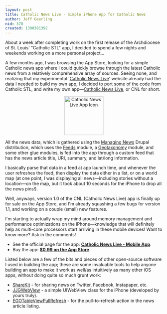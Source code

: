 ```yaml
---
layout: post
title: Catholic News Live - Simple iPhone App for Catholic News
author: Jeff Geerling
nid: 378
created: 1300381392
---
```

<p>About a week after completing work on the first release of the Archdiocese of St. Louis' "Catholic STL" app, I decided to spend a few nights and weekends working on a more personal project...</p><p>A few months ago, I was browsing the App Store, looking for a simple Catholic news app where I could quickly browse through the latest Catholic news from a relatively comprehensive array of sources. Seeing none, and realizing that my experimental '<a href="http://catholicnewslive.com/">Catholic News Live</a>' website already had the data I needed to build my own app, I decided to port some of the code from Catholic STL, and write my own app—<a href="http://catholicnewslive.com/about/mobile-app">Catholic News Live</a>, or CNL for short.</p><p style="text-align: center;"><a href="http://itunes.apple.com/us/app/catholic-news-live/id422525557?mt=8"><img src="http://www.opensourcecatholic.com/sites/opensourcecatholic.com/files/user-uploads/oscatholic/App%20Icon.png" alt="Catholic News Live App Icon" width="125" height="125" /></a></p><!--break--><p>All the news data, which is gathered using the <a href="http://managingnews.com/">Managing News</a> Drupal distribution, which uses the <a href="http://drupal.org/project/feeds">Feeds</a> module, a <a href="http://drupal.org/project/geotaxonomy">Geotaxonomy</a> module, and some other glue modules, is fed into the app through a custom feed that has the news article title, URI, summary, and lat/long information.</p><p>I basically parse that data in a feed at app launch time, and whenever the user refreshes the feed, then display the data either in a list, or on a world map (at one point, I was displaying all news—including stories without a location—on the map, but it took about 10 seconds for the iPhone to drop all the news pins!).</p><p>Well, anyways, version 1.0 of the CNL (Catholic News Live) app is finally up for sale on the App Store, and I'm already squashing a few bugs for version 1.1, and working on a couple (small) new features.</p><p>I'm starting to actually wrap my mind around memory management and performance optimizations on the iPhone—knowledge that will definitely help as multi-core processors start arriving in these mobile devices! Want to know more? Ask in the comments!</p><ul><li>See the official page for the app: <strong><a href="http://catholicnewslive.com/about/mobile-app">Catholic News Live - Mobile App</a></strong>.</li><li>Buy the app: <strong><a href="http://itunes.apple.com/us/app/catholic-news-live/id422525557?mt=8">$0.99 on the App Store</a></strong>.</li></ul><p>Listed below are a few of the bits and pieces of other open-source software I used in building the app; these are some invaluable tools to help anyone building an app to make it work as well/as intuitively as many other iOS apps, without doing quite so much grunt work:</p><ul><li><a href="http://www.getsharekit.com/">ShareKit</a> - for sharing news on Twitter, Facebook, Instapaper, etc.</li><li><a href="http://www.midwesternmac.com/jjgwebview">JJGWebView</a> - a simple UIWebView class for the iPhone (developed by yours truly).</li><li><a href="https://github.com/enormego/EGOTableViewPullRefresh">EGOTableViewPullRefresh</a> - for the pull-to-refresh action in the news article listing.</li></ul>
